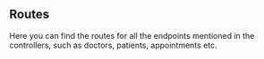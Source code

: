 ## Routes

Here you can find the routes for all the endpoints mentioned in the controllers, such as doctors, patients, appointments etc. 